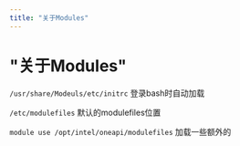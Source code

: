 ```yaml
---
title: "关于Modules"
---
```


# "关于Modules"

`/usr/share/Modeuls/etc/initrc` 登录bash时自动加载

`/etc/modulefiles` 默认的modulefiles位置

`module use /opt/intel/oneapi/modulefiles` 加载一些额外的

